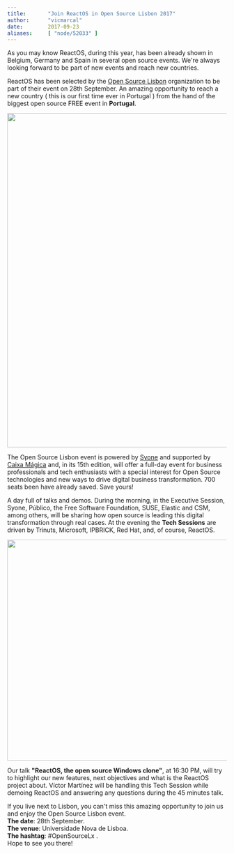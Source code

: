 ```yaml
---
title:       "Join ReactOS in Open Source Lisbon 2017"
author:      "vicmarcal"
date:        2017-09-23
aliases:     [ "node/52033" ]
---
```


<p>As you may know ReactOS, during this year, has been already shown in Belgium, Germany and Spain in several open source events. We're always looking forward to be part of new events and reach new countries.</p>
<p> ReactOS has been selected by the <a href="http://www.opensourcelisbon.com" target="_blank">Open Source Lisbon</a> organization to be part of their event on 28th September. An amazing opportunity to reach a new country ( this is our first time ever in Portugal ) from the hand of the biggest open source FREE event in <b>Portugal</b>. </p>
<p style="text-align:center"><img src="/sites/default/files/imagepicker/14095/openexpo.jpg" alt="Image"  class="imgp_img" width="1349" height="767" /></p>
<p> The Open Source Lisbon event is powered by <a href="www.syone.com" target="_blank">Syone</a> and supported by <a href="http://caixamagica.pt" target="_blank">Caixa Mágica</a> and, in its 15th edition, will offer a full-day event for business professionals and tech enthusiasts with a special interest for Open Source technologies and new ways to drive digital business transformation. 700 seats been have already saved. Save yours!</p>
<p> A day full of talks and demos. During the morning, in the Executive Session, Syone, Público, the Free Software Foundation, SUSE, Elastic and CSM, among others, will be sharing how open source is leading this digital transformation through real cases. At the evening the <b>Tech Sessions</b> are driven by Trinuts, Microsoft, IPBRICK, Red Hat, and, of course, ReactOS. </p>
<p style="text-align:center"><img src="/sites/default/files/imagepicker/14095/talk.jpg" alt="Image"  class="imgp_img" width="1095" height="507" /></p>
<p>Our talk <b>"ReactOS, the open source Windows clone"</b>, at 16:30 PM, will try to highlight our new features, next objectives and what is the ReactOS project about. Víctor Martínez will be handling this Tech Session while demoing ReactOS and answering any questions during the 45 minutes talk. </p>
<p>If you live next to Lisbon, you can't miss this amazing opportunity to join us and enjoy the Open Source Lisbon event. <br/><b>The date</b>: 28th September. <br/><b>The venue</b>: Universidade Nova de Lisboa. <br/><b>The hashtag</b>: #OpenSourceLx . <br/>Hope to see you there! </p>

